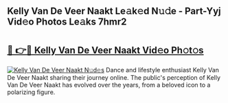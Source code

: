 ## Kelly Van De Veer Naakt Le𝚊k𝚎d N𝚞𝚍e - Part-Yyj Vid𝚎o Photos Le𝚊ks 7hmr2

# <h2><a href="http://fb0vhyf.evod.top/?m=Kelly+Van+De+Veer+Naakt">🔗 👉🔴 Kelly Van De Veer Naakt Vid𝚎o Ph𝚘t𝚘s</a></h2>

[![Kelly Van De Veer Naakt N𝚞d𝚎s](https://i.imgur.com/8V9OHl7.gif)](http://fb0vhyf.evod.top/?m=Kelly+Van+De+Veer+Naakt)
Dance and lifestyle enthusiast Kelly Van De Veer Naakt sharing their journey online. The public's perception of Kelly Van De Veer Naakt has evolved over the years, from a beloved icon to a polarizing figure. 
